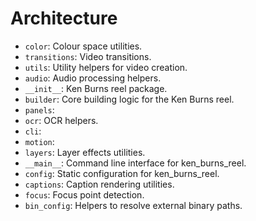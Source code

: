 # Architecture
- `color`: Colour space utilities.
- `transitions`: Video transitions.
- `utils`: Utility helpers for video creation.
- `audio`: Audio processing helpers.
- `__init__`: Ken Burns reel package.
- `builder`: Core building logic for the Ken Burns reel.
- `panels`: 
- `ocr`: OCR helpers.
- `cli`: 
- `motion`: 
- `layers`: Layer effects utilities.
- `__main__`: Command line interface for ken_burns_reel.
- `config`: Static configuration for ken_burns_reel.
- `captions`: Caption rendering utilities.
- `focus`: Focus point detection.
- `bin_config`: Helpers to resolve external binary paths.